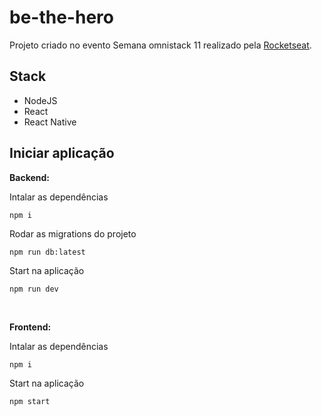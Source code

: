 # be-the-hero

Projeto criado no evento Semana omnistack 11 realizado pela [Rocketseat](https://rocketseat.com.br).

## Stack

- NodeJS
- React
- React Native

## Iniciar aplicação

**Backend:**

Intalar as dependências
```
npm i
```
Rodar as migrations do projeto
```
npm run db:latest
```
Start na aplicação
```
npm run dev
```
<br />

**Frontend:**

Intalar as dependências
```
npm i
```
Start na aplicação
```
npm start
```
